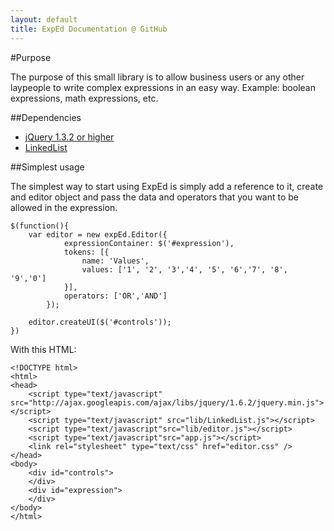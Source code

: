 ```yaml
---
layout: default
title: ExpEd Documentation @ GitHub
---
```


#Purpose

The purpose of this small library is to allow business users or any other laypeople to write complex expressions in an easy way. Example: boolean expressions, math expressions, etc.

##Dependencies

* [jQuery 1.3.2 or higher](http://docs.jquery.com/Downloading_jQuery)
* [LinkedList](https://github.com/tucaz/LinkedList)

##Simplest usage

The simplest way to start using ExpEd is simply add a reference to it, create and editor object and pass the data and operators that you want to be allowed in the expression. 

    $(function(){
        var editor = new expEd.Editor({
                expressionContainer: $('#expression'), 
                tokens: [{
                    name: 'Values',
                    values: ['1', '2', '3','4', '5', '6','7', '8', '9','0']
                }], 
                operators: ['OR','AND']
            });
    
        editor.createUI($('#controls'));
    })

With this HTML:

    <!DOCTYPE html>
    <html>
    <head>
        <script type="text/javascript" src="http://ajax.googleapis.com/ajax/libs/jquery/1.6.2/jquery.min.js"></script>
        <script type="text/javascript" src="lib/LinkedList.js"></script>
        <script type="text/javascript"src="lib/editor.js"></script>
        <script type="text/javascript"src="app.js"></script>
        <link rel="stylesheet" type="text/css" href="editor.css" />        
    </head>
    <body>
        <div id="controls">
        </div>
        <div id="expression">
        </div>
    </body>
    </html>